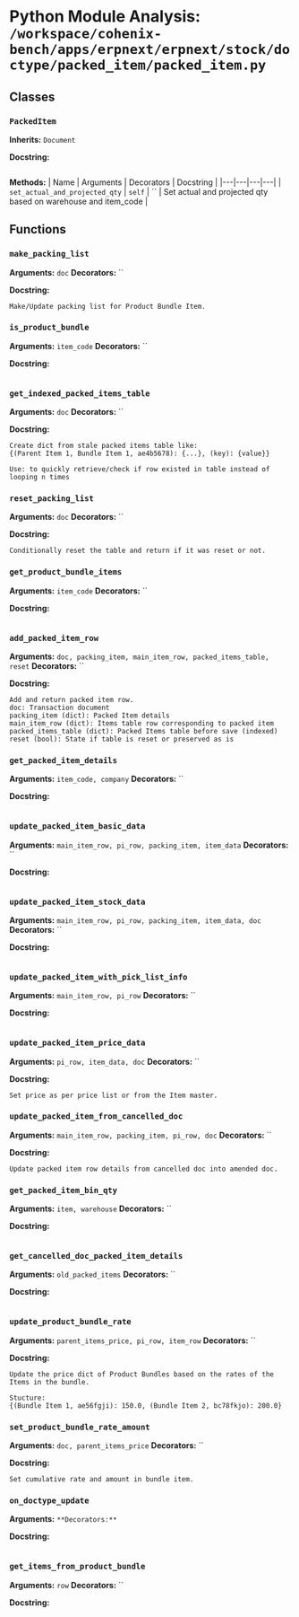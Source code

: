 # Python Module Analysis: `/workspace/cohenix-bench/apps/erpnext/erpnext/stock/doctype/packed_item/packed_item.py`

## Classes

### `PackedItem`
**Inherits:** `Document`


**Docstring:**
```

```

**Methods:**
| Name | Arguments | Decorators | Docstring |
|---|---|---|---|
| `set_actual_and_projected_qty` | `self` | `` | Set actual and projected qty based on warehouse and item_code |





## Functions

### `make_packing_list`
**Arguments:** `doc`
**Decorators:** ``

**Docstring:**
```
Make/Update packing list for Product Bundle Item.
```
### `is_product_bundle`
**Arguments:** `item_code`
**Decorators:** ``

**Docstring:**
```

```
### `get_indexed_packed_items_table`
**Arguments:** `doc`
**Decorators:** ``

**Docstring:**
```
Create dict from stale packed items table like:
{(Parent Item 1, Bundle Item 1, ae4b5678): {...}, (key): {value}}

Use: to quickly retrieve/check if row existed in table instead of looping n times
```
### `reset_packing_list`
**Arguments:** `doc`
**Decorators:** ``

**Docstring:**
```
Conditionally reset the table and return if it was reset or not.
```
### `get_product_bundle_items`
**Arguments:** `item_code`
**Decorators:** ``

**Docstring:**
```

```
### `add_packed_item_row`
**Arguments:** `doc, packing_item, main_item_row, packed_items_table, reset`
**Decorators:** ``

**Docstring:**
```
Add and return packed item row.
doc: Transaction document
packing_item (dict): Packed Item details
main_item_row (dict): Items table row corresponding to packed item
packed_items_table (dict): Packed Items table before save (indexed)
reset (bool): State if table is reset or preserved as is
```
### `get_packed_item_details`
**Arguments:** `item_code, company`
**Decorators:** ``

**Docstring:**
```

```
### `update_packed_item_basic_data`
**Arguments:** `main_item_row, pi_row, packing_item, item_data`
**Decorators:** ``

**Docstring:**
```

```
### `update_packed_item_stock_data`
**Arguments:** `main_item_row, pi_row, packing_item, item_data, doc`
**Decorators:** ``

**Docstring:**
```

```
### `update_packed_item_with_pick_list_info`
**Arguments:** `main_item_row, pi_row`
**Decorators:** ``

**Docstring:**
```

```
### `update_packed_item_price_data`
**Arguments:** `pi_row, item_data, doc`
**Decorators:** ``

**Docstring:**
```
Set price as per price list or from the Item master.
```
### `update_packed_item_from_cancelled_doc`
**Arguments:** `main_item_row, packing_item, pi_row, doc`
**Decorators:** ``

**Docstring:**
```
Update packed item row details from cancelled doc into amended doc.
```
### `get_packed_item_bin_qty`
**Arguments:** `item, warehouse`
**Decorators:** ``

**Docstring:**
```

```
### `get_cancelled_doc_packed_item_details`
**Arguments:** `old_packed_items`
**Decorators:** ``

**Docstring:**
```

```
### `update_product_bundle_rate`
**Arguments:** `parent_items_price, pi_row, item_row`
**Decorators:** ``

**Docstring:**
```
Update the price dict of Product Bundles based on the rates of the Items in the bundle.

Stucture:
{(Bundle Item 1, ae56fgji): 150.0, (Bundle Item 2, bc78fkjo): 200.0}
```
### `set_product_bundle_rate_amount`
**Arguments:** `doc, parent_items_price`
**Decorators:** ``

**Docstring:**
```
Set cumulative rate and amount in bundle item.
```
### `on_doctype_update`
**Arguments:** ``
**Decorators:** ``

**Docstring:**
```

```
### `get_items_from_product_bundle`
**Arguments:** `row`
**Decorators:** ``

**Docstring:**
```

```

